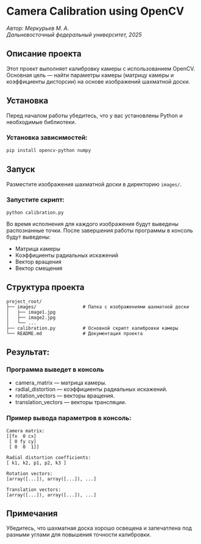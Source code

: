 # Camera Calibration using OpenCV
_Автор: Меркурьев М. А._\
_Дальневосточный федеральный университет, 2025_

## Описание проекта

Этот проект выполняет калибровку камеры с использованием OpenCV. Основная цель — найти параметры камеры (матрицу камеры и коэффициенты дисторсии) на основе изображений шахматной доски.

## Установка

Перед началом работы убедитесь, что у вас установлены Python и необходимые библиотеки.

### Установка зависимостей:

```bash
pip install opencv-python numpy
```

## Запуск

Разместите изображения шахматной доски в директорию `images/`.

### Запустите скрипт:
```
python calibration.py
```
Во время исполнения для каждого изображения будут выведены распознанные точки.
После завершения работы программы в консоль будут выведены:
- Матрица камеры
- Коэффициенты радиальных искажений
- Вектор вращения
- Вектор смещения

## Структура проекта
```
project_root/
├── images/                 # Папка с изображениями шахматной доски
│   ├── image1.jpg
│   ├── image2.jpg
│   └── ...
├── calibration.py          # Основной скрипт калибровки камеры
└── README.md               # Документация проекта
```

## Результат:

### Программа выведет в консоль
- camera_matrix — матрица камеры.
- radial_distortion — коэффициенты радиальных искажений.
- rotation_vectors — векторы вращения.
- translation_vectors — векторы трансляции.

### Пример вывода параметров в консоль:
```
Camera matrix:
[[fx  0 cx]
 [ 0 fy cy]
 [ 0  0  1]]

Radial distortion coefficients:
[ k1, k2, p1, p2, k3 ]

Rotation vectors:
[array([...]), array([...]), ...]

Translation vectors:
[array([...]), array([...]), ...]
```

## Примечания

Убедитесь, что шахматная доска хорошо освещена и запечатлена под разными углами для повышения точности калибровки.


